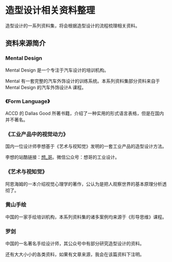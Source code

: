 # 造型设计相关资料整理

造型设计的一系列资料集，将会根据造型设计的流程梳理相关资料。

## 资料来源简介

### Mental Design

Mental Design 是一个专注于汽车设计的培训机构。

Mental 有一套完整的汽车外饰设计的训练系统。本系列资料集部分资料来自于 Mental Design 的汽车外饰设计A 课程。

### 《Form Language》

 ACCD 的 Dallas Good 所著书籍，介绍了一种实用的形式语言表格，但是在国内并不著名。

### 《工业产品中的视觉动力》

国内一位设计师李想基于《艺术与视知觉》发明的一套工业产品的造型设计方法。

李想的站酷链接：[想_哥](http://www.zcool.com.cn/u/2585458)。微信公众号：想哥的工业设计。

### 《艺术与视知觉》

阿恩海姆的一本介绍视觉心理学的著作，公认为是把人观察世界的基本原理分析透彻了。

### 黄山手绘

中国的一家手绘培训机构，本系列资料集的诸多案例均来源于《形导思维》课程。

### 罗剑

中国的一名著名手绘设计师，其公众号中有部分研究造型设计的资料。



还有大大小小的各类资料，如果有文章来源，我会在该篇资料下注明。